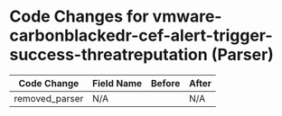 # Code Changes for vmware-carbonblackedr-cef-alert-trigger-success-threatreputation (Parser)

| Code Change | Field Name | Before | After |
|-------------|------------|--------|-------|
| removed_parser | N/A |  | N/A |